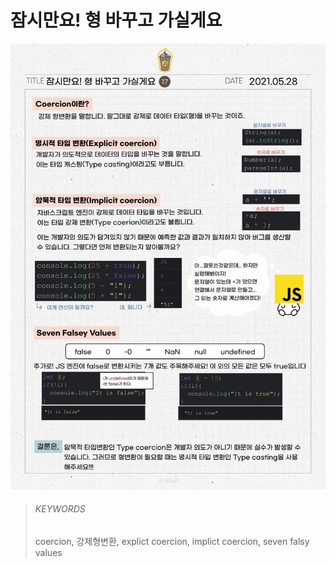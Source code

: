 # 잠시만요! 형 바꾸고 가실게요

![17](images/17.png)

> ###### KEYWORDS
>
> coercion, 강제형변환, explict coercion, implict coercion, seven falsy values
